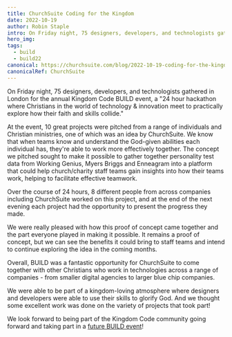 ```yaml
---
title: ChurchSuite Coding for the Kingdom
date: 2022-10-19
author: Robin Staple
intro: On Friday night, 75 designers, developers, and technologists gathered in London for the annual Kingdom Code BUILD event, a "24 hour hackathon where Christians in the world of technology & innovation meet to practically explore how their faith and skills collide."
hero_img:
tags:
  - build
  - build22
canonical: https://churchsuite.com/blog/2022-10-19-coding-for-the-kingdom/
canonicalRef: ChurchSuite
---
```


On Friday night, 75 designers, developers, and technologists gathered in London for the annual Kingdom Code BUILD event, a "24 hour hackathon where Christians in the world of technology & innovation meet to practically explore how their faith and skills collide."

At the event, 10 great projects were pitched from a range of individuals and Christian ministries, one of which was an idea by ChurchSuite. We know that when teams know and understand the God-given abilities each individual has, they're able to work more effectively together. The concept we pitched sought to make it possible to gather together personality test data from Working Genius, Myers Briggs and Enneagram into a platform that could help church/charity staff teams gain insights into how their teams work, helping to facilitate effective teamwork.

Over the course of 24 hours, 8 different people from across companies including ChurchSuite worked on this project, and at the end of the next evening each project had the opportunity to present the progress they made.

We were really pleased with how this proof of concept came together and the part everyone played in making it possible. It remains a proof of concept, but we can see the benefits it could bring to staff teams and intend to continue exploring the idea in the coming months.

Overall, BUILD was a fantastic opportunity for ChurchSuite to come together with other Christians who work in technologies across a range of companies - from smaller digital agencies to larger blue chip companies.

We were able to be part of a kingdom-loving atmosphere where designers and developers were able to use their skills to glorify God. And we thought some excellent work was done on the variety of projects that took part!

We look forward to being part of the Kingdom Code community going forward and taking part in a [future BUILD event](/build)!

